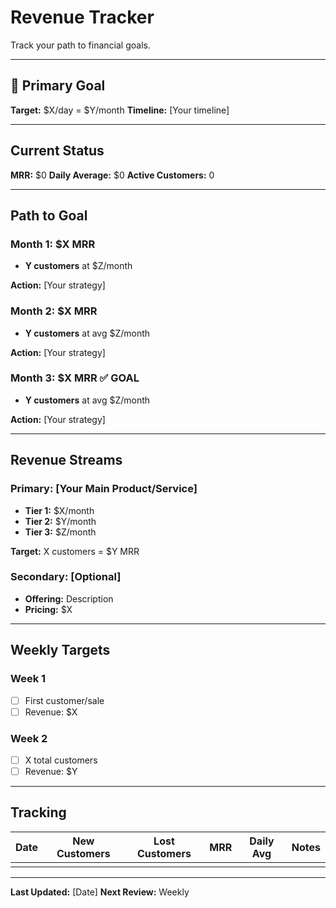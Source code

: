 # Revenue Tracker

Track your path to financial goals.

---

## 🎯 Primary Goal

**Target:** $X/day = $Y/month
**Timeline:** [Your timeline]

---

## Current Status

**MRR:** $0
**Daily Average:** $0
**Active Customers:** 0

---

## Path to Goal

### Month 1: $X MRR
- **Y customers** at $Z/month

**Action:** [Your strategy]

### Month 2: $X MRR
- **Y customers** at avg $Z/month

**Action:** [Your strategy]

### Month 3: $X MRR ✅ GOAL
- **Y customers** at avg $Z/month

**Action:** [Your strategy]

---

## Revenue Streams

### Primary: [Your Main Product/Service]
- **Tier 1:** $X/month
- **Tier 2:** $Y/month
- **Tier 3:** $Z/month

**Target:** X customers = $Y MRR

### Secondary: [Optional]
- **Offering:** Description
- **Pricing:** $X

---

## Weekly Targets

### Week 1
- [ ] First customer/sale
- [ ] Revenue: $X

### Week 2
- [ ] X total customers
- [ ] Revenue: $Y

---

## Tracking

| Date | New Customers | Lost Customers | MRR | Daily Avg | Notes |
|------|---------------|----------------|-----|-----------|-------|
|  |  |  |  |  |  |

---

**Last Updated:** [Date]
**Next Review:** Weekly
